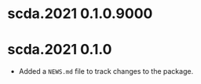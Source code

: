 # scda.2021 0.1.0.9000

# scda.2021 0.1.0

* Added a `NEWS.md` file to track changes to the package.
